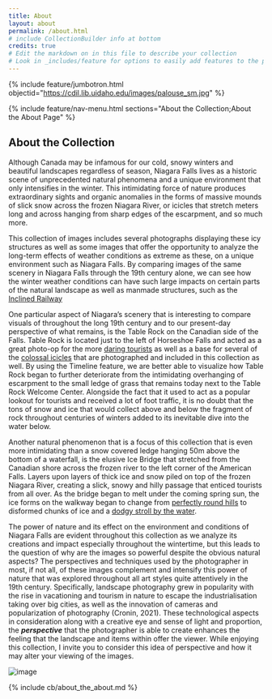 ```yaml
---
title: About
layout: about
permalink: /about.html
# include CollectionBuilder info at bottom
credits: true
# Edit the markdown on in this file to describe your collection
# Look in _includes/feature for options to easily add features to the page
---
```


{% include feature/jumbotron.html objectid="https://cdil.lib.uidaho.edu/images/palouse_sm.jpg" %}

{% include feature/nav-menu.html sections="About the Collection;About the About Page" %}

## About the Collection

Although Canada may be infamous for our cold, snowy winters and beautiful landscapes regardless of season, Niagara Falls lives as a historic scene of unprecedented natural phenomena and a unique environment that only intensifies in the winter. This intimidating force of nature produces extraordinary sights and organic anomalies in the forms of massive mounds of slick snow across the frozen Niagara River, or icicles that stretch meters long and across hanging from sharp edges of the escarpment, and so much more. 
 
 This collection of images includes several photographs displaying these icy structures as well as some images that offer the opportunity to analyze the long-term effects of weather conditions as extreme as these, on a unique environment such as Niagara Falls. By comparing images of the same scenery in Niagara Falls through the 19th century alone, we can see how the winter weather conditions can have such large impacts on certain parts of the natural landscape as well as manmade structures, such as the [Inclined Railway](https://cuddycolbon.github.io/FINAL-EXHIBIT/item.html?id=item2) 
 
 One particular aspect of Niagara’s scenery that is interesting to compare visuals of throughout the long 19th century and to our present-day perspective of what remains, is the Table Rock on the Canadian side of the Falls. Table Rock is located just to the left of Horseshoe Falls and acted as a great photo-op for the more [daring tourists](https://cuddycolbon.github.io/FINAL-EXHIBIT/item.html?id=item11) as well as a base for several of the [colossal icicles](https://cuddycolbon.github.io/FINAL-EXHIBIT/item.html?id=item13) that are photographed and included in this collection as well. By using the Timeline feature, we are better able to visualize how Table Rock began to further deteriorate from the intimidating overhanging of escarpment to the small ledge of grass that remains today next to the Table Rock Welcome Center. Alongside the fact that it used to act as a popular lookout for tourists and received a lot of foot traffic, it is no doubt that the tons of snow and ice that would collect above and below the fragment of rock throughout centuries of winters added to its inevitable dive into the water below. 
 
 Another natural phenomenon that is a focus of this collection that is even more intimidating than a snow covered ledge hanging 50m above the bottom of a waterfall, is the elusive Ice Bridge that stretched from the Canadian shore across the frozen river to the left corner of the American Falls. Layers upon layers of thick ice and snow piled on top of the frozen Niagara River, creating a slick, snowy and hilly passage that enticed tourists from all over. As the bridge began to melt under the coming spring sun, the ice forms on the walkway began to change from [perfectly round hills](https://cuddycolbon.github.io/FINAL-EXHIBIT/item.html?id=item2) to disformed chunks of ice and a [dodgy stroll by the water](https://cuddycolbon.github.io/FINAL-EXHIBIT/item.html?id=item14). 
 
 The power of nature and its effect on the environment and conditions of Niagara Falls are evident throughout this collection as we analyze its creations and impact especially throughout the wintertime, but this leads to the question of why are the images so powerful despite the obvious natural aspects? The perspectives and techniques used by the photographer in most, if not all, of these images complement and intensify this power of nature that was explored throughout all art styles quite attentively in the 19th century. Specifically, landscape photography grew in popularity with the rise in vacationing and tourism in nature to escape the industrialisation taking over big cities, as well as the innovation of cameras and popularization of photography (Cronin, 2021). These technological aspects in consideration along with a creative eye and sense of light and proportion, the ***perspective*** that the photographer is able to create enhances the feeling that the landscape and items within offer the viewer. While enjoying this collection, I invite you to consider this idea of perspective and how it may alter your viewing of the images. 

![image](https://user-images.githubusercontent.com/92949903/144680564-c0eb563b-72ba-42d8-8b3d-7cbdc73347ee.png)

{% include cb/about_the_about.md %} 
